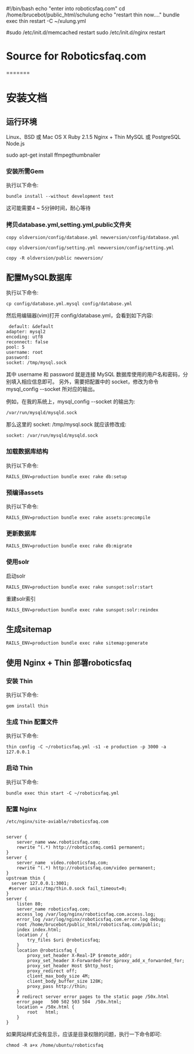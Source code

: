 #!/bin/bash
echo "enter into roboticsfaq.com"
cd /home/brucebot/public_html/schulung
echo "restart thin now...."
bundle exec thin restart -C ~/xulung.yml

#sudo /etc/init.d/memcached restart
sudo /etc/init.d/nginx restart

# Source for Roboticsfaq.com
=======
# 安装文档

## 运行环境

Linux、BSD 或 Mac OS X
Ruby 2.1.5
Nginx + Thin
MySQL 或 PostgreSQL
Node.js



sudo apt-get install ffmpegthumbnailer

### 安装所需Gem

执行以下命令:

`bundle install --without development test`

这可能需要4 ~ 5分钟时间，耐心等待

### 拷贝database.yml,setting.yml,public文件夹
`copy oldversion/config/database.yml newversion/config/database.yml`

`copy oldversion/config/setting.yml newversion/config/setting.yml`

`copy -R oldversion/public newversion/`

## 配置MySQL数据库
执行以下命令:

`cp config/database.yml.mysql config/database.yml`

然后用编辑器(vim)打开 config/database.yml，会看到如下内容:

 	 default: &default
  	adapter: mysql2
  	encoding: utf8
  	reconnect: false
  	pool: 5
  	username: root
  	password:
  	socket: /tmp/mysql.sock

其中 username 和 password 就是连接 MySQL 数据库使用的用户名和密码，分别填入相应信息即可。
另外，需要把配置中的 socket，修改为命令 mysql_config --socket 所对应的输出。

例如，在我的系统上，mysql_config --socket 的输出为:

`/var/run/mysqld/mysqld.sock`

那么这里的 socket: /tmp/mysql.sock 就应该修改成:

`socket: /var/run/mysqld/mysqld.sock`

### 加载数据库结构
执行以下命令:

`RAILS_ENV=production bundle exec rake db:setup`

### 预编译assets
执行以下命令:

`RAILS_ENV=production bundle exec rake assets:precompile`

### 更新数据库
`RAILS_ENV=production bundle exec rake db:migrate`


### 使用solr

启动solr

`RAILS_ENV=production bundle exec rake sunspot:solr:start`

重建solr索引

`RAILS_ENV=production bundle exec rake sunspot:solr:reindex`

## 生成sitemap

`RAILS_ENV=production bundle exec rake sitemap:generate`

## 使用 Nginx + Thin 部署roboticsfaq
### 安装 Thin
执行以下命令:

`gem install thin`

### 生成 Thin 配置文件
执行以下命令:

`thin config -C ~/roboticsfaq.yml -s1 -e production -p 3000 -a 127.0.0.1`

### 启动 Thin
执行以下命令:

`bundle exec thin start -C ~/roboticsfaq.yml`

### 配置 Nginx

`/etc/nginx/site-aviable/roboticsfaq.com`


```

server {
	server_name www.roboticsfaq.com;
	rewrite ^(.*) http://roboticsfaq.com$1 permanent;
}
server {
    server_name  video.roboticsfaq.com;
    rewrite ^(.*) http://roboticsfaq.com/video permanent;
}
upstream thin {
  server 127.0.0.1:3001;
 #server unix:/tmp/thin.0.sock fail_timeout=0;
}
server {
	listen 80;
	server_name roboticsfaq.com;
	access_log /var/log/nginx/roboticsfaq.com.access.log;
	error_log /var/log/nginx/roboticsfaq.com.error.log debug;
	root /home/brucebot/public_html/roboticsfaq.com/public;
	index index.html;
	location / {
		try_files $uri @roboticsfaq;
	}
	location @roboticsfaq {
		proxy_set_header X-Real-IP $remote_addr;
		proxy_set_header X-Forwarded-For $proxy_add_x_forwarded_for;
		proxy_set_header Host $http_host;
		proxy_redirect off;
		client_max_body_size 4M;
		client_body_buffer_size 128K;
		proxy_pass http://thin;
	}
	# redirect server error pages to the static page /50x.html
	error_page   500 502 503 504  /50x.html;
	location = /50x.html {
		root   html;
	}
}
```

如果网站样式没有显示，应该是目录权限的问题，执行一下命令即可:

`chmod -R a+x /home/ubuntu/roboticsfaq`


